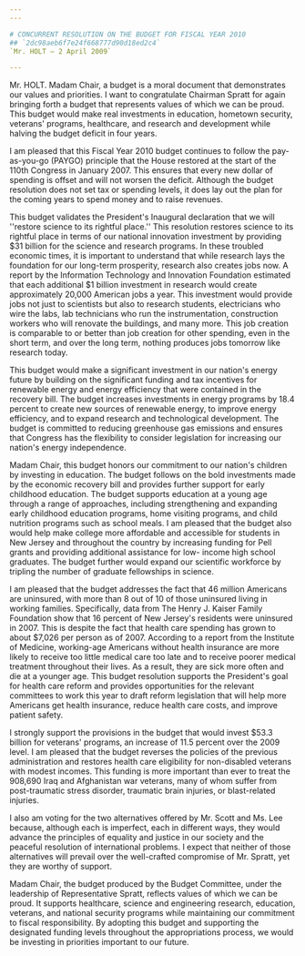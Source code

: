 ```yaml
---
---

# CONCURRENT RESOLUTION ON THE BUDGET FOR FISCAL YEAR 2010
## `2dc98aeb6f7e24f668777d90d18ed2c4`
`Mr. HOLT — 2 April 2009`

---
```



Mr. HOLT. Madam Chair, a budget is a moral document that demonstrates 
our values and priorities. I want to congratulate Chairman Spratt for 
again bringing forth a budget that represents values of which we can be 
proud. This budget would make real investments in education, hometown 
security, veterans' programs, healthcare, and research and development 
while halving the budget deficit in four years.

I am pleased that this Fiscal Year 2010 budget continues to follow 
the pay-as-you-go (PAYGO) principle that the House restored at the 
start of the 110th Congress in January 2007. This ensures that every 
new dollar of spending is offset and will not worsen the deficit. 
Although the budget resolution does not set tax or spending levels, it 
does lay out the plan for the coming years to spend money and to raise 
revenues.

This budget validates the President's Inaugural declaration that we 
will ''restore science to its rightful place.'' This resolution 
restores science to its rightful place in terms of our national 
innovation investment by providing $31 billion for the science and 
research programs. In these troubled economic times, it is important to 
understand that while research lays the foundation for our long-term 
prosperity, research also creates jobs now. A report by the Information 
Technology and Innovation Foundation estimated that each additional $1 
billion investment in research would create approximately 20,000 
American jobs a year. This investment would provide jobs not just to 
scientists but also to research students, electricians who wire the 
labs, lab technicians who run the instrumentation, construction workers 
who will renovate the buildings, and many more. This job creation is 
comparable to or better than job creation for other spending, even in 
the short term, and over the long term, nothing produces jobs tomorrow 
like research today.

This budget would make a significant investment in our nation's 
energy future by building on the significant funding and tax incentives 
for renewable energy and energy efficiency that were contained in the 
recovery bill. The budget increases investments in energy programs by 
18.4 percent to create new sources of renewable energy, to improve 
energy efficiency, and to expand research and technological 
development. The budget is committed to reducing greenhouse gas 
emissions and ensures that Congress has the flexibility to consider 
legislation for increasing our nation's energy independence.

Madam Chair, this budget honors our commitment to our nation's 
children by investing in education. The budget follows on the bold 
investments made by the economic recovery bill and provides further 
support for early childhood education. The budget supports education at 
a young age through a range of approaches, including strengthening and 
expanding early childhood education programs, home visiting programs, 
and child nutrition programs such as school meals. I am pleased that 
the budget also would help make college more affordable and accessible 
for students in New Jersey and throughout the country by increasing 
funding for Pell grants and providing additional assistance for low-
income high school graduates. The budget further would expand our 
scientific workforce by tripling the number of graduate fellowships in 
science.

I am pleased that the budget addresses the fact that 46 million 
Americans are uninsured, with more than 8 out of 10 of those uninsured 
living in working families. Specifically, data from The Henry J. Kaiser 
Family Foundation show that 16 percent of New Jersey's residents were 
uninsured in 2007. This is despite the fact that health care spending 
has grown to about $7,026 per person as of 2007. According to a report 
from the Institute of Medicine, working-age Americans without health 
insurance are more likely to receive too little medical care too late 
and to receive poorer medical treatment throughout their lives. As a 
result, they are sick more often and die at a younger age. This budget 
resolution supports the President's goal for health care reform and 
provides opportunities for the relevant committees to work this year to 
draft reform legislation that will help more Americans get health 
insurance, reduce health care costs, and improve patient safety.

I strongly support the provisions in the budget that would invest 
$53.3 billion for veterans' programs, an increase of 11.5 percent over 
the 2009 level. I am pleased that the budget reverses the policies of 
the previous administration and restores health care eligibility for 
non-disabled veterans with modest incomes. This funding is more 
important than ever to treat the 908,690 Iraq and Afghanistan war 
veterans, many of whom suffer from post-traumatic stress disorder, 
traumatic brain injuries, or blast-related injuries.

I also am voting for the two alternatives offered by Mr. Scott and 
Ms. Lee because, although each is imperfect, each in different ways, 
they would advance the principles of equality and justice in our 
society and the peaceful resolution of international problems. I expect 
that neither of those alternatives will prevail over the well-crafted 
compromise of Mr. Spratt, yet they are worthy of support.

Madam Chair, the budget produced by the Budget Committee, under the 
leadership of Representative Spratt, reflects values of which we can be 
proud. It supports healthcare, science and engineering research, 
education, veterans, and national security programs while maintaining 
our commitment to fiscal responsibility. By adopting this budget and 
supporting the designated funding levels throughout the appropriations 
process, we would be investing in priorities important to our future.